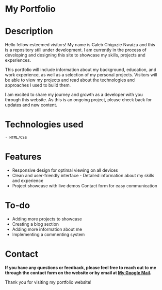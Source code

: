 # My Portfolio


# Description

Hello fellow esteemed visitors! My name is Caleb Chigozie Nwaizu and this is a repository still under development. I am currently in the process of developing and designing this site to showcase my skills, projects and experiences.

This portfolio will include information about my background, education, and work experience, as well as a selection of my personal projects. Visitors will be able to view my projects and read about the technologies and approaches I used to build them.

I am excited to share my journey and growth as a developer with you through this website. As this is an ongoing project, please check back for updates and new content.

# Technologies used

    - HTML/CSS

# Features

   - Responsive design for optimal viewing on all devices
   - Clean and user-friendly interface
    - Detailed information about my skills and experience
   - Project showcase with live demos
    Contact form for easy communication

# To-do

   - Adding more projects to showcase
   - Creating a blog section
   - Adding more information about me
   - Implementing a commenting system

# Contact

**If you have any questions or feedback, please feel free to reach out to me through the contact form on the website or by email at [My Google Mail](calebchris000@gmail.com).**

Thank you for visiting my portfolio website!